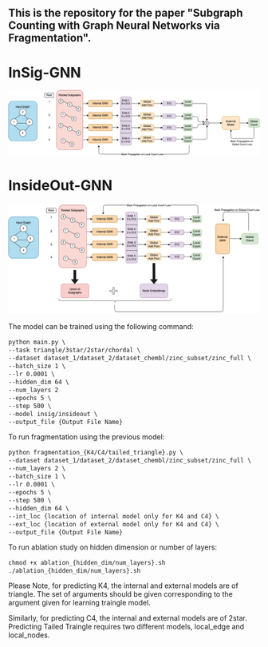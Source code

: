 ## This is the repository for the paper "**Subgraph Counting with Graph Neural Networks via Fragmentation**".

# InSig-GNN
![model_new](Image/model_new.png)

# InsideOut-GNN

![model](Image/model.png)

The model can be trained using the following command:

```shell
python main.py \
--task triangle/3star/2star/chordal \
--dataset dataset_1/dataset_2/dataset_chembl/zinc_subset/zinc_full \
--batch_size 1 \
--lr 0.0001 \
--hidden_dim 64 \
--num_layers 2
--epochs 5 \
--step 500 \
--model insig/insideout \
--output_file {Output File Name}
```

To run fragmentation using the previous model:

```shell
python fragmentation_{K4/C4/tailed_triangle}.py \
--dataset dataset_1/dataset_2/dataset_chembl/zinc_subset/zinc_full \
--num_layers 2 \
--batch_size 1 \
--lr 0.0001 \
--epochs 5 \
--step 500 \
--hidden_dim 64 \
--int_loc {location of internal model only for K4 and C4} \
--ext_loc {location of external model only for K4 and C4} \
--output_file {Output File Name}
```

To run ablation study on hidden dimension or number of layers:

```shell
chmod +x ablation_{hidden_dim/num_layers}.sh
./ablation_{hidden_dim/num_layers}.sh
```

Please Note, for predicting K4, the internal and external models are of triangle. The set of arguments should be given corresponding to the argument given for learning traingle model. 

Similarly, for predicting C4, the internal and external models are of 2star. Predicting Tailed Traingle requires two different models, local_edge and local_nodes. 